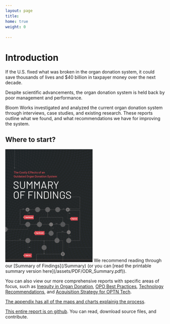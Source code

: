 ```yaml
---
layout: page
title: 
home: true
weight: 0

---
```


# Introduction

If the U.S. fixed what was broken in the organ donation system, it could save thousands of lives and $40 billion in taxpayer money over the next decade.

Despite scientific advancements, the organ donation system is held back by poor management and performance.

Bloom Works investigated and analyzed the current organ donation system through interviews, case studies, and existing research. These reports outline what we found, and what recommendations we have for improving the system.

## Where to start? 

<img src="assets/images/odr-sum-cov.jpg" width="275" >
<!-- ![Summary of Findings front cover](assets/images/odr-sum-cov.jpg)
 -->
We recommend reading through our [Summary of Findings](/Summary) (or you can [read the printable summary version here](/assets/PDF/ODR_Summary.pdf)).

You can also view our more comprehensive reports with specific areas of focus, such as [Inequity in Organ Donation](/Inequity), [OPO Best Practices](/OPO-Best-Practices), [Technology Recommendations](/Technology), and [Acquisition Strategy for OPTN Tech](/Acquisition-Strategy). 

[The appendix has all of the maps and charts explainig the process](/appendix). 

[This entire report is on github](https://github.com/Bloom-Works/organ-donation-reform). You can read, download source files, and contribute.
